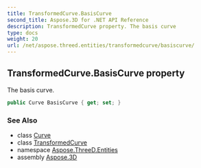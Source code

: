 ```yaml
---
title: TransformedCurve.BasisCurve
second_title: Aspose.3D for .NET API Reference
description: TransformedCurve property. The basis curve
type: docs
weight: 20
url: /net/aspose.threed.entities/transformedcurve/basiscurve/
---
```

## TransformedCurve.BasisCurve property

The basis curve.

```csharp
public Curve BasisCurve { get; set; }
```

### See Also

* class [Curve](../../curve/)
* class [TransformedCurve](../)
* namespace [Aspose.ThreeD.Entities](../../transformedcurve/)
* assembly [Aspose.3D](../../../)


